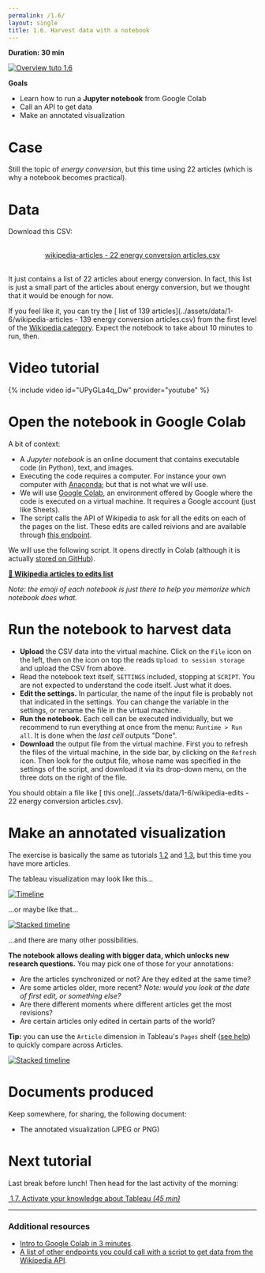```yaml
---
permalink: /1.6/
layout: single
title: 1.6. Harvest data with a notebook
---
```


**Duration: 30 min**

[
	![Overview tuto 1.6](../assets/images/1-6.jpg)
](../assets/images/1-6.jpg)

**Goals**
* Learn how to run a **Jupyter notebook** from Google Colab 
* Call an API to get data
* Make an annotated visualization 

# Case

Still the topic of *energy conversion*, but this time using 22 articles (which is why a notebook becomes practical).

# Data

Download this CSV:

<center><a href="../assets/data/1-6/wikipedia-articles - 22 energy conversion articles.csv">
	<i class="fas fa-file-csv" style="font-size:5em"></i><br>
	wikipedia-articles - 22 energy conversion articles.csv
</a><br><br></center>

It just contains a list of 22 articles about energy conversion. In fact, this list is just a small part of the articles about energy conversion, but we thought that it would be enough for now.

If you feel like it, you can try the [<i class="fas fa-file-csv"></i> list of 139 articles](../assets/data/1-6/wikipedia-articles - 139 energy conversion articles.csv) from the first level of the [Wikipedia category](https://en.wikipedia.org/wiki/Category:Energy_conversion). Expect the notebook to take about 10 minutes to run, then.

# Video tutorial

{% include video id="UPyGLa4q_Dw" provider="youtube" %}

# Open the notebook in Google Colab

A bit of context:
* A *Jupyter notebook* is an online document that contains executable code (in Python), text, and images.
* Executing the code requires a computer. For instance your own computer with [Anaconda](https://docs.anaconda.com/anaconda/); but that is not what we will use.
* We will use [Google Colab](https://colab.research.google.com/), an environment offered by Google where the code is executed on a virtual machine. It requires a Google account (just like Sheets).
* The script calls the API of Wikipedia to ask for all the edits on each of the pages on the list. These edits are called reivions and are available through [this endpoint](https://www.mediawiki.org/wiki/API:Revisions). 

We will use the following script. It opens directly in Colab (although it is actually [stored on GitHub](https://github.com/jacomyma/mapping-controversies/tree/main/notebooks)).

**[🍹&nbsp;Wikipedia articles to edits list](https://colab.research.google.com/github/jacomyma/mapping-controversies/blob/main/notebooks/Wikipedia_articles_to_edits_list.ipynb)**

*Note: the emoji of each notebook is just there to help you memorize which notebook does what.*

# Run the notebook to harvest data

* **Upload** the CSV data into the virtual machine. Click on the ```File``` icon on the left, then on the icon on top the reads ```Upload to session storage``` and upload the CSV from above.
* Read the notebook text itself, ```SETTINGS``` included, stopping at ```SCRIPT```. You are not expected to understand the code itself. Just what it does.
* **Edit the settings.** In particular, the name of the input file is probably not that indicated in the settings. You can change the variable in the settings, or rename the file in the virtual machine.
* **Run the notebook.** Each cell can be executed individually, but we recommend to run everything at once from the menu: ```Runtime > Run all```. It is done when the *last cell* outputs "Done".
* **Download** the output file from the virtual machine. First you to refresh the files of the virtual machine, in the side bar, by clicking on the ```Refresh``` icon. Then look for the output file, whose name was specified in the settings of the script, and download it via its drop-down menu, on the three dots on the right of the file.

You should obtain a file like [<i class="fas fa-file-csv"></i> this one](../assets/data/1-6/wikipedia-edits - 22 energy conversion articles.csv).

# Make an annotated visualization

The exercise is basically the same as tutorials [1.2](../1.2/) and [1.3](../1.3/), but this time you have more articles.

The tableau visualization may look like this...

[
	![Timeline](../assets/images/1-6/timeline.png)
](../assets/images/1-6/timeline.png)

...or maybe like that...

[
	![Stacked timeline](../assets/images/1-6/stacked-timeline.png)
](../assets/images/1-6/stacked-timeline.png)

...and there are many other possibilities.

**The notebook allows dealing with bigger data, which unlocks new research questions.** You may pick one of those for your annotations:
* Are the articles synchronized or not? Are they edited at the same time?
* Are some articles older, more recent? *Note: would you look at the date of first edit, or something else?*
* Are there different moments where different articles get the most revisions?
* Are certain articles only edited in certain parts of the world?

**Tip:** you can use the ```Article``` dimension in Tableau's ```Pages``` shelf ([see help](https://help.tableau.com/current/reader/desktop/en-us/pages_shelf.htm)) to quickly compare across Articles.

[
	![Stacked timeline](../assets/images/1-6/pages.png)
](../assets/images/1-6/pages.png)

# Documents produced

Keep somewhere, for sharing, the following document:
* The annotated visualization (JPEG or PNG)

# Next tutorial

Last break before lunch! Then head for the last activity of the morning:

[<i class="fas fa-forward"></i>&nbsp;1.7. Activate your knowledge about Tableau *(45 min)*](../1.7/)

---

### Additional resources

* [Intro to Google Colab in 3 minutes](https://www.youtube.com/watch?v=inN8seMm7UI).
* [A list of other endpoints you could call with a script to get data from the Wikipedia API](https://www.mediawiki.org/w/api.php?action=help&modules=query).

